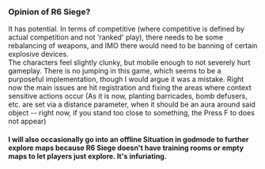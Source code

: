 ### Opinion of R6 Siege?

It has potential.  In terms of competitive (where competitive is defined by actual competition and not 'ranked' play), there needs to be some rebalancing of weapons, and IMO there would need to be banning of certain explosive devices.  
The characters feel slightly clunky, but mobile enough to not severely hurt gameplay.  There is no jumping in this game, which seems to be a purposeful implementation, though I would argue it was a mistake.
Right now the main issues are hit registration and fixing the areas where context sensitive actions occur (As it is now, planting barricades, bomb defusers, etc. are set via a distance parameter, when it should be an aura around said object -- right now, if you stand too close to something, the Press F to <action> does not appear)

#### I will also occasionally go into an offline Situation in godmode to further explore maps because R6 Siege doesn't have training rooms or empty maps to let players just explore.  It's infuriating.